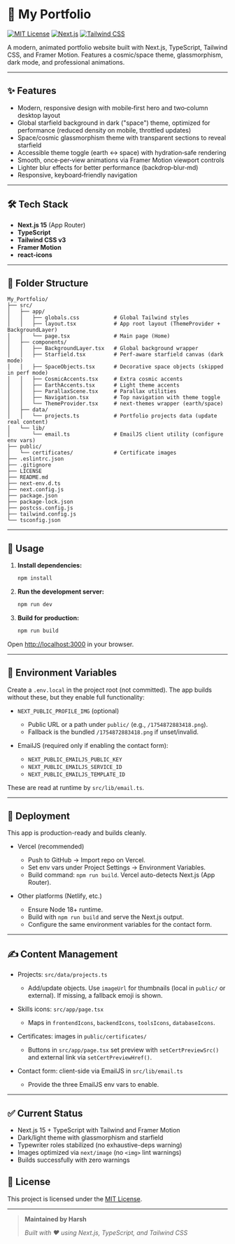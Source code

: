 # 🚀 My Portfolio

[![MIT License](https://img.shields.io/badge/license-MIT-blue.svg)](LICENSE)
[![Next.js](https://img.shields.io/badge/Next.js-15-blue?logo=next.js)](https://nextjs.org/)
[![Tailwind CSS](https://img.shields.io/badge/TailwindCSS-v3-38bdf8?logo=tailwindcss)](https://tailwindcss.com/)

A modern, animated portfolio website built with Next.js, TypeScript, Tailwind CSS, and Framer Motion. Features a cosmic/space theme, glassmorphism, dark mode, and professional animations.

---

## ✨ Features
- Modern, responsive design with mobile‑first hero and two‑column desktop layout
- Global starfield background in dark ("space") theme, optimized for performance (reduced density on mobile, throttled updates)
- Space/cosmic glassmorphism theme with transparent sections to reveal starfield
- Accessible theme toggle (earth ↔ space) with hydration‑safe rendering
- Smooth, once‑per‑view animations via Framer Motion viewport controls
- Lighter blur effects for better performance (backdrop‑blur‑md)
- Responsive, keyboard‑friendly navigation

---

## 🛠️ Tech Stack
- **Next.js 15** (App Router)
- **TypeScript**
- **Tailwind CSS v3**
- **Framer Motion**
- **react-icons**

---

## 📁 Folder Structure

```
My_Portfolio/
├── src/
│   ├── app/
│   │   ├── globals.css           # Global Tailwind styles
│   │   ├── layout.tsx            # App root layout (ThemeProvider + BackgroundLayer)
│   │   └── page.tsx              # Main page (Home)
│   ├── components/
│   │   ├── BackgroundLayer.tsx   # Global background wrapper
│   │   ├── Starfield.tsx         # Perf‑aware starfield canvas (dark mode)
│   │   ├── SpaceObjects.tsx      # Decorative space objects (skipped in perf mode)
│   │   ├── CosmicAccents.tsx     # Extra cosmic accents
│   │   ├── EarthAccents.tsx      # Light theme accents
│   │   ├── ParallaxScene.tsx     # Parallax utilities
│   │   ├── Navigation.tsx        # Top navigation with theme toggle
│   │   └── ThemeProvider.tsx     # next-themes wrapper (earth/space)
│   ├── data/
│   │   └── projects.ts           # Portfolio projects data (update real content)
│   └── lib/
│       └── email.ts              # EmailJS client utility (configure env vars)
├── public/
│   └── certificates/             # Certificate images
├── .eslintrc.json
├── .gitignore
├── LICENSE
├── README.md
├── next-env.d.ts
├── next.config.js
├── package.json
├── package-lock.json
├── postcss.config.js
├── tailwind.config.js
└── tsconfig.json
```

---

## 🚦 Usage

1. **Install dependencies:**
   ```bash
   npm install
   ```
2. **Run the development server:**
   ```bash
   npm run dev
   ```
3. **Build for production:**
   ```bash
   npm run build
   ```

Open [http://localhost:3000](http://localhost:3000) in your browser.

---

## 🔧 Environment Variables

Create a `.env.local` in the project root (not committed). The app builds without these, but they enable full functionality:

- `NEXT_PUBLIC_PROFILE_IMG` (optional)
  - Public URL or a path under `public/` (e.g., `/1754872883418.png`).
  - Fallback is the bundled `/1754872883418.png` if unset/invalid.

- EmailJS (required only if enabling the contact form):
  - `NEXT_PUBLIC_EMAILJS_PUBLIC_KEY`
  - `NEXT_PUBLIC_EMAILJS_SERVICE_ID`
  - `NEXT_PUBLIC_EMAILJS_TEMPLATE_ID`

These are read at runtime by `src/lib/email.ts`.

---

## 🚀 Deployment

This app is production-ready and builds cleanly.

- Vercel (recommended)
  - Push to GitHub → Import repo on Vercel.
  - Set env vars under Project Settings → Environment Variables.
  - Build command: `npm run build`. Vercel auto-detects Next.js (App Router).

- Other platforms (Netlify, etc.)
  - Ensure Node 18+ runtime.
  - Build with `npm run build` and serve the Next.js output.
  - Configure the same environment variables for the contact form.

---

## ✍️ Content Management

- Projects: `src/data/projects.ts`
  - Add/update objects. Use `imageUrl` for thumbnails (local in `public/` or external). If missing, a fallback emoji is shown.

- Skills icons: `src/app/page.tsx`
  - Maps in `frontendIcons`, `backendIcons`, `toolsIcons`, `databaseIcons`.

- Certificates: images in `public/certificates/`
  - Buttons in `src/app/page.tsx` set preview with `setCertPreviewSrc()` and external link via `setCertPreviewHref()`.

- Contact form: client-side via EmailJS in `src/lib/email.ts`
  - Provide the three EmailJS env vars to enable.

---

## ✅ Current Status

- Next.js 15 + TypeScript with Tailwind and Framer Motion
- Dark/light theme with glassmorphism and starfield
- Typewriter roles stabilized (no exhaustive-deps warning)
- Images optimized via `next/image` (no `<img>` lint warnings)
- Builds successfully with zero warnings

## 📄 License

This project is licensed under the [MIT License](LICENSE).

---

> **Maintained by Harsh**
> 
> _Built with ❤️ using Next.js, TypeScript, and Tailwind CSS_
